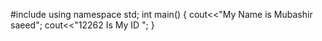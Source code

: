 #include<iostream>
using namespace std;
int main() {
cout<<"My Name is Mubashir saeed";
cout<<"12262 Is My ID ";
}
